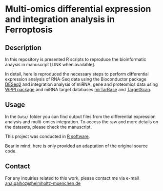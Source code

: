 # Multi-omics differential expression and integration analysis in Ferroptosis

## Description

In this repository is presented R scripts to reproduce the bioinformatic anaysis in manuscript [LINK when available]. 

In detail, here is reproduced the necessary steps to perform differential expression analysis of RNA-Seq data using the Bioconductor package [DESeq2](http://bioconductor.org/packages/release/bioc/html/DESeq2.html) and integration analysis of miRNA, gene and proteomics data using [WPPI package](https://github.com/AnaGalhoz37/wppi) and miRNA target databases [mirTarBase](https://doi.org/10.1093/nar/gkab1079) and [TargetScan](10.1126/science.aav1741). 

## Usage 

In the `Data/` folder you can find output files from the differential expression analysis and multi-omics integration.
To access the raw and more details on the datasets, please check the manuscript.

This project was conducted in [R software](https://www.r-project.org). 

Bear in mind, here is only provided an adaptation of the original source code. 

## Contact

For any inquiries related to this work, please contact me via e-mail ana.galhoz@helmholtz-muenchen.de

